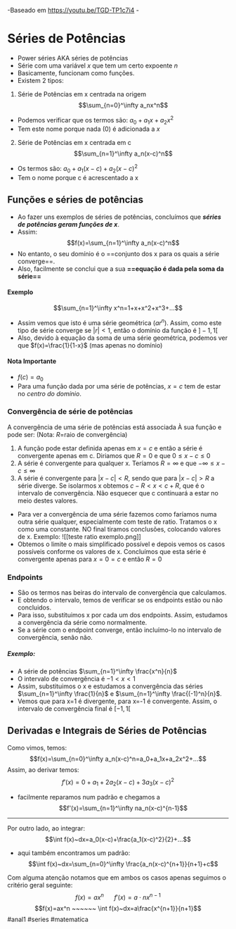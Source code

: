-Baseado em https://youtu.be/TGD-TP1c7i4 -

# Séries de Potências
- Power séries AKA séries de potências
- Série com uma variável $x$ que tem um certo expoente $n$
- Basicamente, funcionam como funções.
- Existem 2 tipos:

1. Série de Potências em x centrada na origem
$$\sum_{n=0}^\infty a_nx^n$$
- Podemos verificar que os termos são: $a_0+a_1x+a_2x^2$
- Tem este nome porque nada (0) é adicionada a $x$

2. Série de Potências em x centrada em c
$$\sum_{n=1}^\infty a_n(x-c)^n$$
- Os termos são: $a_0+a_1(x-c)+a_2(x-c)^2$
- Tem o nome porque c é acrescentado a x

## Funções e séries de potências
- Ao fazer uns exemplos de séries de potências, concluímos que ***séries de potências geram funções de x***.
- Assim:
$$f(x)=\sum_{n=1}^\infty a_n(x-c)^n$$
- No entanto, o seu domínio é o ==conjunto dos x para os quais a série converge==.
- Also, facilmente se conclui  que a sua **==equação é dada pela soma da série==**

#### Exemplo
$$\sum_{n=1}^\infty x^n=1+x+x^2+x^3+...$$
- Assim vemos que isto é uma série geométrica ($ar^n$). Assim, como este tipo de série converge se $|r|<1$, então o domínio da função é $]-1,1[$
- Also, devido à equação da soma de uma série geométrica, podemos ver que $f(x)=\frac{1}{1-x}$ (mas apenas no domínio)

#### Nota Importante
- $f(c)=a_0$
- Para uma função dada por uma série de potências, $x=c$ tem de estar no *centro do domínio*.

### Convergência de série de potências
A convergência de uma série de potências está associada À sua função e pode ser:
(Nota: $R$=raio de convergência)
1. A função pode estar definida apenas em $x=c$ e então a série é convergente apenas em c. Diriamos que $R=0$ e que $0\leq x-c\leq0$
2. A série é convergente para qualquer x. Teríamos $R=\infty$ e que $-\infty\leq x-c\leq \infty$
3. A série é convergente para $|x-c|<R$, sendo que para $|x-c|>R$ a série diverge. Se isolarmos x obtemos $c-R<x<c+R$, que é o intervalo de convergência. Não esquecer que c continuará a estar no meio destes valores.

- Para ver a convergência de uma série fazemos como faríamos numa outra série qualquer, especialmente com teste de ratio. Tratamos o x como uma constante. NO final tiramos conclusões, colocando valores de x. Exemplo:
![[teste ratio exemplo.png]]
- Obtemos o limite o mais simplificado possível e depois vemos os casos possíveis conforme os valores de x. Concluímos que esta série é convergente apenas para $x=0=c$ e então $R=0$

### Endpoints
- São os termos nas beiras do intervalo de convergência que calculamos.
- E obtendo o intervalo, temos de verificar se os endpoints estão ou não concluidos.
- Para isso, substituimos x por cada um dos endpoints. Assim, estudamos a convergência da série como normalmente.
- Se a série com o endpoint converge, então incluímo-lo no intervalo de convergência, senão não.

##### Exemplo:
- A série de potências $\sum_{n=1}^\infty \frac{x^n}{n}$
- O intervalo de convergência é $-1<x<1$
- Assim, substituimos o x e estudamos a convergência das séries $\sum_{n=1}^\infty \frac{1}{n}$ e $\sum_{n=1}^\infty \frac{(-1)^n}{n}$.
- Vemos que para x=1 é divergente, para x=-1 é convergente. Assim, o intervalo de convergência final é $[-1,1[$

## Derivadas e Integrais de Séries de Potências
Como vimos, temos:
$$f(x)=\sum_{n=0}^\infty a_n(x-c)^n=a_0+a_1x+a_2x^2+...$$
Assim, ao derivar temos:
$$f'(x)=0+a_1+2a_2(x-c)+3a_3(x-c)^2$$
- facilmente reparamos num padrão e chegamos a 
$$f'(x)=\sum_{n=1}^\infty na_n(x-c)^{n-1}$$
---
Por outro lado, ao integrar:
$$\int f(x)~dx=a_0(x-c)+\frac{a_1(x-c)^2}{2}+...$$
- aqui também encontramos um padrão:
$$\int f(x)~dx=\sum_{n=0}^\infty \frac{a_n(x-c)^{n+1}}{n+1}+c$$

Com alguma atenção notamos que em ambos os casos apenas seguimos o critério geral seguinte:
$$f(x)=ax^n ~~~~~~ f'(x)=a\cdot nx^{n-1}$$
$$f(x)=ax^n ~~~~~~ \int f(x)~dx=a\frac{x^{n+1}}{n+1}$$
#anal1 #series #matematica 